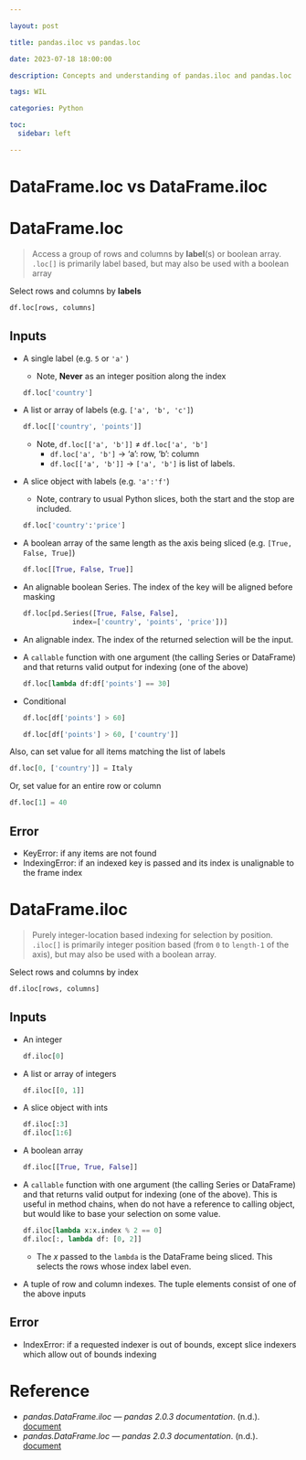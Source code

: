 ```yaml
---

layout: post

title: pandas.iloc vs pandas.loc

date: 2023-07-18 18:00:00

description: Concepts and understanding of pandas.iloc and pandas.loc

tags: WIL

categories: Python

toc:
  sidebar: left

---
```


# DataFrame.loc vs DataFrame.iloc

# DataFrame.loc

> Access a group of rows and columns by **label**(s) or boolean array.
`.loc[]` is primarily label based, but may also be used with a boolean array
> 

Select rows and columns by **labels**

```python
df.loc[rows, columns]
```

## Inputs

- A single label (e.g. `5` or `'a'` )
    - Note, **Never** as an integer position along the index
    
    ```python
    df.loc['country']
    ```
    
- A list or array of labels (e.g. `['a', 'b', 'c']`)
    
    ```python
    df.loc[['country', 'points']]
    ```
    
    - Note, `df.loc[['a', 'b']]` ≠ `df.loc['a', 'b']`
        - `df.loc['a', 'b']` → ‘a’: row, ‘b’: column
        - `df.loc[['a', 'b']]` → `['a', 'b']` is list of labels.
- A slice object with labels (e.g. `'a':'f'`)
    - Note, contrary to usual Python slices, both the start and the stop are included.
    
    ```python
    df.loc['country':'price']
    ```
    
- A boolean array of the same length as the axis being sliced (e.g. `[True, False, True]`)
    
    ```python
    df.loc[[True, False, True]]
    ```
    
- An alignable boolean Series. The index of the key will be aligned before masking
    
    ```python
    df.loc[pd.Series([True, False, False], 
    			index=['country', 'points', 'price'])]
    ```
    
- An alignable index. The index of the returned selection will be the input.
- A `callable` function with one argument (the calling Series or DataFrame) and that returns valid output for indexing (one of the above)
    
    ```python
    df.loc[lambda df:df['points'] == 30]
    ```
    
- Conditional
    
    ```python
    df.loc[df['points'] > 60]
    ```
    
    ```python
    df.loc[df['points'] > 60, ['country']]
    ```
    

Also, can set value for all items matching the list of labels

```python
df.loc[0, ['country']] = Italy
```

Or, set value for an entire row or column

```python
df.loc[1] = 40
```

## Error

- KeyError: if any items are not found
- IndexingError: if an indexed key is passed and its index is unalignable to the frame index

# DataFrame.iloc

> Purely integer-location based indexing for selection by position.
`.iloc[]` is primarily integer position based (from `0` to `length-1` of the axis), but may also be used with a boolean array.
> 

Select rows and columns by index

```python
df.iloc[rows, columns]
```

## Inputs

- An integer
    
    ```python
    df.iloc[0]
    ```
    
- A list or array of integers
    
    ```python
    df.iloc[[0, 1]]
    ```
    
- A slice object with ints
    
    ```python
    df.iloc[:3]
    df.iloc[1:6]
    ```
    
- A boolean array
    
    ```python
    df.iloc[[True, True, False]]
    ```
    
- A `callable` function with one argument (the calling Series or DataFrame) and that returns valid output for indexing (one of the above). This is useful in method chains, when do not have a reference to calling object, but would like to base your selection on some value.
    
    ```python
    df.iloc[lambda x:x.index % 2 == 0]
    df.iloc[:, lambda df: [0, 2]]
    ```
    
    - The *x* passed to the `lambda` is the DataFrame being sliced. This selects the rows whose index label even.
- A tuple of row and column indexes. The tuple elements consist of one of the above inputs

## Error

- IndexError: if a requested indexer is out of bounds, except slice indexers which allow out of bounds indexing

# Reference

- *pandas.DataFrame.iloc — pandas 2.0.3 documentation*. (n.d.). <a href="https://pandas.pydata.org/docs/reference/api/pandas.DataFrame.iloc.html">document</a>
- *pandas.DataFrame.loc — pandas 2.0.3 documentation*. (n.d.). <a href="https://pandas.pydata.org/docs/reference/api/pandas.DataFrame.loc.html#pandas.DataFrame.loc">document</a>